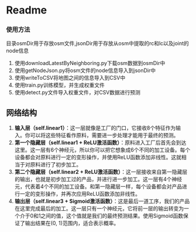 # Readme

### 使用方法

目录osmDir用于存放osm文件,jsonDir用于存放从osm中提取的rc和lc以及joint的node信息

1. 使用downloadLatestByNeighboring.py下载osm数据到osmDir中
2. 使用getNodeJson.py将osm文件的node信息导入到jsonDir中
3. 使用writeToCSV将地图之间的信息导入到CSV中
4. 使用train.py训练模型，并生成权重文件
5. 使用detect.py文件导入权重文件，对CSV数据进行预测

## 网络结构

1. **输入层（self.linear1）**：这一层就像是工厂的门口，它接收8个特征作为输入。你可以将这些特征看作原料，需要进一步处理才能用于最终的预测。
2. **第一个隐藏层（self.linear1 + ReLU激活函数）**：原料进入工厂后首先会到达这里。这一层有6个神经元，所以你可以把它想象成6个不同的加工设备。每个设备都会对原料进行一定的变形操作，并使用ReLU函数添加非线性。这就相当于对原料进行了初步加工。
3. **第二个隐藏层（self.linear2 + ReLU激活函数）**：这一层接收来自第一隐藏层的输出，也就是初步加工过的产品，并进行进一步加工。这一层有4个神经元，代表着4个不同的加工设备。和第一隐藏层一样，每个设备都会对产品进行一定的变形操作，并再次应用ReLU函数添加非线性。
4. **输出层（self.linear3 + Sigmoid激活函数）**：这是最后一道工序，我们的产品在这里完成最后的加工。这一层只有一个神经元，它将前一层的输出转变为一个介于0和1之间的值，这个值就是我们的最终预测结果。使用Sigmoid函数保证了输出结果在(0, 1)范围内，适合表示概率。

